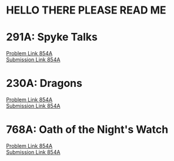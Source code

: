 # HELLO THERE PLEASE READ ME

# 291A: Spyke Talks
[Problem Link 854A](http://codeforces.com/contest/291/problem/A) <br>
[Submission Link 854A]() <br>

# 230A: Dragons
[Problem Link 854A](http://codeforces.com/contest/230/problem/A) <br>
[Submission Link 854A]() <br>

# 768A: Oath of the Night's Watch
[Problem Link 854A](http://codeforces.com/contest/768/problem/A) <br>
[Submission Link 854A]() <br>
